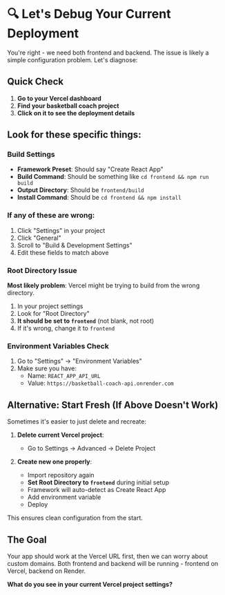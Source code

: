 # 🔍 Let's Debug Your Current Deployment

You're right - we need both frontend and backend. The issue is likely a simple configuration problem. Let's diagnose:

## Quick Check

1. **Go to your Vercel dashboard**
2. **Find your basketball coach project**
3. **Click on it to see the deployment details**

## Look for these specific things:

### Build Settings
- **Framework Preset**: Should say "Create React App"
- **Build Command**: Should be something like `cd frontend && npm run build`
- **Output Directory**: Should be `frontend/build`
- **Install Command**: Should be `cd frontend && npm install`

### If any of these are wrong:
1. Click "Settings" in your project
2. Click "General" 
3. Scroll to "Build & Development Settings"
4. Edit these fields to match above

### Root Directory Issue
**Most likely problem**: Vercel might be trying to build from the wrong directory.

1. In your project settings
2. Look for "Root Directory" 
3. **It should be set to `frontend`** (not blank, not root)
4. If it's wrong, change it to `frontend`

### Environment Variables Check
1. Go to "Settings" → "Environment Variables"
2. Make sure you have:
   - Name: `REACT_APP_API_URL`
   - Value: `https://basketball-coach-api.onrender.com`

## Alternative: Start Fresh (If Above Doesn't Work)

Sometimes it's easier to just delete and recreate:

1. **Delete current Vercel project**:
   - Go to Settings → Advanced → Delete Project

2. **Create new one properly**:
   - Import repository again
   - **Set Root Directory to `frontend`** during initial setup
   - Framework will auto-detect as Create React App
   - Add environment variable
   - Deploy

This ensures clean configuration from the start.

## The Goal

Your app should work at the Vercel URL first, then we can worry about custom domains. Both frontend and backend will be running - frontend on Vercel, backend on Render.

**What do you see in your current Vercel project settings?**